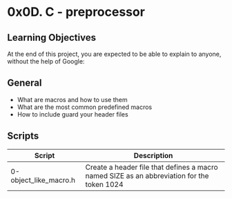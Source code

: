# 0x0D. C - preprocessor

## Learning Objectives
At the end of this project, you are expected to be able to explain to anyone, without the help of Google:

## General
 - What are macros and how to use them
 - What are the most common predefined macros
 - How to include guard your header files

## Scripts

| Script | Description |
| ------ | ----------- |
| 0-object_like_macro.h | Create a header file that defines a macro named SIZE as an abbreviation for the token 1024 |

